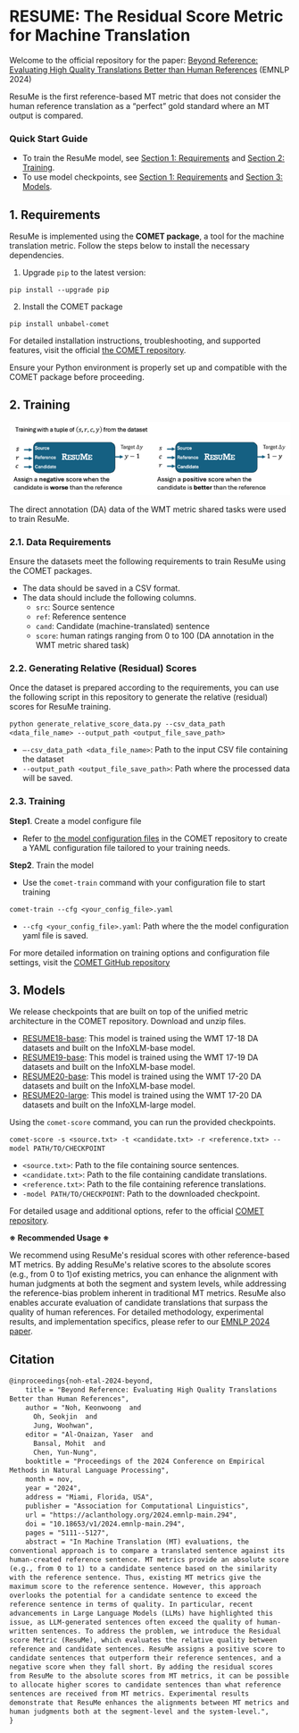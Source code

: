 # RESUME: The Residual Score Metric for Machine Translation

Welcome to the official repository for the paper: [Beyond Reference: Evaluating High Quality Translations Better than Human References](https://aclanthology.org/2024.emnlp-main.294) (EMNLP 2024)

ResuMe is the first reference-based MT metric that does not consider the human reference translation as a “perfect” gold standard where an MT output is compared.

### Quick Start Guide
* To train the ResuMe model, see [Section 1: Requirements](#1-requirements) and [Section 2: Training](#2-training).
* To use model checkpoints, see [Section 1: Requirements](#1-requirements) and [Section 3: Models](#3-models).

## 1. Requirements

ResuMe is implemented using the **COMET package**, a tool for the machine translation metric. Follow the steps below to install the necessary dependencies.

1. Upgrade `pip` to the latest version:

  ```
  pip install --upgrade pip
  ```

2. Install the COMET package

  ```
  pip install unbabel-comet
  ```

For detailed installation instructions, troubleshooting, and supported features, visit the official [the COMET repository](https://github.com/Unbabel/COMET).

Ensure your Python environment is properly set up and compatible with the COMET package before proceeding.

## 2. Training
<p align="center">
  <img src="image/training_process.png" alt="training_process">
</p>

The direct annotation (DA) data of the WMT metric shared tasks were used to train ResuMe.

### 2.1. Data Requirements

Ensure the datasets meet the following requirements to train ResuMe using the COMET packages.

- The data should be saved in a CSV format.
- The data should include the following columns.
    - `src`: Source sentence
    - `ref`: Reference sentence
    - `cand`: Candidate (machine-translated) sentence
    - `score`: human ratings ranging from 0 to 100 (DA annotation in the WMT metric shared task)

### 2.2. Generating Relative (Residual) Scores

Once the dataset is prepared according to the requirements, you can use the following script in this repository to generate the relative (residual) scores for ResuMe training. 

```
python generate_relative_score_data.py --csv_data_path <data_file_name> --output_path <output_file_save_path>
```

- `—-csv_data_path <data_file_name>`: Path to the input CSV file containing the dataset
- `--output_path <output_file_save_path>`: Path where the processed data will be saved.

### 2.3. Training

**Step1**. Create a model configure file

- Refer to [the model configuration files](https://github.com/Unbabel/COMET/tree/master/configs/models) in the COMET repository to create a YAML configuration file tailored to your training needs.

**Step2**. Train the model

- Use the `comet-train` command with your configuration file to start training

```
comet-train --cfg <your_config_file>.yaml
```

- `--cfg <your_config_file>.yaml`: Path where the the model configuration yaml file is saved.

For more detailed information on training options and configuration file settings, visit the [COMET GitHub repository](https://github.com/Unbabel/COMET)

## 3. Models

We release checkpoints that are built on top of the unified metric architecture in the COMET repository. Download and unzip files.

- [RESUME18-base](https://drive.google.com/file/d/166pZQDXxpr27u577IE-u2p4zi0L5RXcl/view?usp=sharing): This model is trained using the WMT 17-18 DA datasets and built on the InfoXLM-base model.
- [RESUME19-base](https://drive.google.com/file/d/16BpMok-P22TDg9hXNNw0jP2tasYnSlnc/view?usp=sharing): This model is trained using the WMT 17-19 DA datasets and built on the InfoXLM-base model.
- [RESUME20-base](https://drive.google.com/file/d/16KI1ps2xNCB96PnYUZFOq_WZwv-OyIjV/view?usp=sharing): This model is trained using the WMT 17-20 DA datasets and built on the InfoXLM-base model.
- [RESUME20-large](https://drive.google.com/file/d/16QxTeAMB2Zfgk6tT8WZco8udTgEXEl50/view?usp=sharing): This model is trained using the WMT 17-20 DA datasets and built on the InfoXLM-large model.

Using the `comet-score` command, you can run the provided checkpoints.

```
comet-score -s <source.txt> -t <candidate.txt> -r <reference.txt> --model PATH/TO/CHECKPOINT
```

- `<source.txt>`: Path to the file containing source sentences.
- `<candidate.txt>`: Path to the file containing candidate translations.
- `<reference.txt>`: Path to the file containing reference translations.
- `-model PATH/TO/CHECKPOINT`: Path to the downloaded checkpoint.

For detailed usage and additional options, refer to the official [COMET repository](https://github.com/Unbabel/COMET).

**※ Recommended Usage ※**

We recommend using ResuMe's residual scores with other reference-based MT metrics. By adding ResuMe's relative scores to the absolute scores (e.g., from 0 to 1)of existing metrics, you can enhance the alignment with human judgments at both the segment and system levels, while addressing the reference-bias problem inherent in traditional MT metrics. ResuMe also enables accurate evaluation of candidate translations that surpass the quality of human references. For detailed methodology, experimental results, and implementation specifics, please refer to our [EMNLP 2024 paper](https://aclanthology.org/2024.emnlp-main.294).

## Citation

```
@inproceedings{noh-etal-2024-beyond,
    title = "Beyond Reference: Evaluating High Quality Translations Better than Human References",
    author = "Noh, Keonwoong  and
      Oh, Seokjin  and
      Jung, Woohwan",
    editor = "Al-Onaizan, Yaser  and
      Bansal, Mohit  and
      Chen, Yun-Nung",
    booktitle = "Proceedings of the 2024 Conference on Empirical Methods in Natural Language Processing",
    month = nov,
    year = "2024",
    address = "Miami, Florida, USA",
    publisher = "Association for Computational Linguistics",
    url = "https://aclanthology.org/2024.emnlp-main.294",
    doi = "10.18653/v1/2024.emnlp-main.294",
    pages = "5111--5127",
    abstract = "In Machine Translation (MT) evaluations, the conventional approach is to compare a translated sentence against its human-created reference sentence. MT metrics provide an absolute score (e.g., from 0 to 1) to a candidate sentence based on the similarity with the reference sentence. Thus, existing MT metrics give the maximum score to the reference sentence. However, this approach overlooks the potential for a candidate sentence to exceed the reference sentence in terms of quality. In particular, recent advancements in Large Language Models (LLMs) have highlighted this issue, as LLM-generated sentences often exceed the quality of human-written sentences. To address the problem, we introduce the Residual score Metric (ResuMe), which evaluates the relative quality between reference and candidate sentences. ResuMe assigns a positive score to candidate sentences that outperform their reference sentences, and a negative score when they fall short. By adding the residual scores from ResuMe to the absolute scores from MT metrics, it can be possible to allocate higher scores to candidate sentences than what reference sentences are received from MT metrics. Experimental results demonstrate that ResuMe enhances the alignments between MT metrics and human judgments both at the segment-level and the system-level.",
}
```
